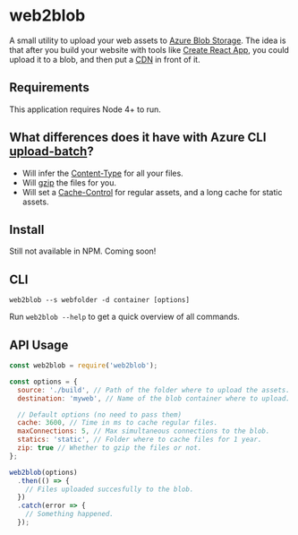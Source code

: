 # web2blob

A small utility to upload your web assets to [Azure Blob Storage](https://azure.microsoft.com/en-us/services/storage/blobs/). The idea is that after you build your website with tools like [Create React App](https://github.com/facebook/create-react-app), you could upload it to a blob, and then put a [CDN](https://azure.microsoft.com/en-us/services/cdn/) in front of it.

## Requirements

This application requires Node 4+ to run.

## What differences does it have with Azure CLI [upload-batch](https://docs.microsoft.com/en-us/cli/azure/storage/blob?view=azure-cli-latest#az-storage-blob-upload-batch)?

* Will infer the [Content-Type](https://developer.mozilla.org/en-US/docs/Web/HTTP/Headers/Content-Type) for all your files.
* Will [gzip](https://developer.mozilla.org/en-US/docs/Glossary/GZip_compression) the files for you.
* Will set a [Cache-Control](https://developer.mozilla.org/en-US/docs/Web/HTTP/Headers/Cache-Control) for regular assets, and a long cache for static assets.

## Install

Still not available in NPM. Coming soon!

## CLI

```console
web2blob --s webfolder -d container [options]
```

Run `web2blob --help` to get a quick overview of all commands.

## API Usage

```js
const web2blob = require('web2blob');

const options = {
  source: './build', // Path of the folder where to upload the assets.
  destination: 'myweb', // Name of the blob container where to upload.

  // Default options (no need to pass them)
  cache: 3600, // Time in ms to cache regular files.
  maxConnections: 5, // Max simultaneous connections to the blob.
  statics: 'static', // Folder where to cache files for 1 year.
  zip: true // Whether to gzip the files or not.
};

web2blob(options)
  .then(() => {
    // Files uploaded succesfully to the blob.
  })
  .catch(error => {
    // Something happened.
  });
```
